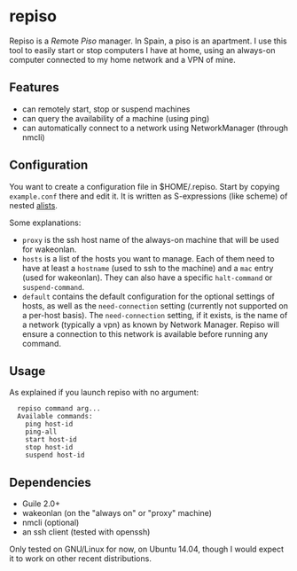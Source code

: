# repiso

Repiso is a *Re*mote *Piso* manager. In Spain, a piso is an apartment. I use
this tool to easily start or stop computers I have at home, using an always-on
computer connected to my home network and a VPN of mine.

## Features

 - can remotely start, stop or suspend machines
 - can query the availability of a machine (using ping)
 - can automatically connect to a network using NetworkManager (through nmcli) 


## Configuration

You want to create a configuration file in $HOME/.repiso. Start by copying `example.conf` there and edit it. It is written as S-expressions (like scheme) of nested [alists](http://www.gnu.org/software/guile/manual/html_node/Association-Lists.html).

Some explanations:

 - `proxy` is the ssh host name of the always-on machine that will be used for
   wakeonlan.
 - `hosts` is a list of the hosts you want to manage. Each of them need to
   have at least a `hostname` (used to ssh to the machine) and a `mac` entry
   (used for wakeonlan). They can also have a specific `halt-command` or
   `suspend-command`.
 - `default` contains the default configuration for the optional settings of
   hosts, as well as the `need-connection` setting (currently not supported on
   a per-host basis). The `need-connection` setting, if it exists, is the name
   of a network (typically a vpn) as known by Network Manager. Repiso will
   ensure a connection to this network is available before running any
   command.


## Usage

As explained if you launch repiso with no argument:

```
  repiso command arg...
  Available commands:
    ping host-id
    ping-all
    start host-id
    stop host-id
    suspend host-id
```



## Dependencies

 - Guile 2.0+
 - wakeonlan (on the "always on" or "proxy" machine)
 - nmcli (optional)
 - an ssh client (tested with openssh)

Only tested on GNU/Linux for now, on Ubuntu 14.04, though I would expect it to
work on other recent distributions.
